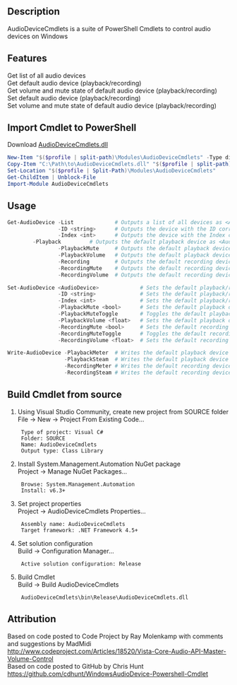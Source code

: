 ## Description
AudioDeviceCmdlets is a suite of PowerShell Cmdlets to control audio devices on Windows


## Features
Get list of all audio devices  
Get default audio device (playback/recording)  
Get volume and mute state of default audio device (playback/recording)  
Set default audio device (playback/recording)  
Set volume and mute state of default audio device (playback/recording)  


## Import Cmdlet to PowerShell
Download <a href="https://github.com/frgnca/AudioDeviceCmdlets/releases/download/v3.0/AudioDeviceCmdlets.dll">AudioDeviceCmdlets.dll</a>
```powershell
New-Item "$($profile | split-path)\Modules\AudioDeviceCmdlets" -Type directory -Force
Copy-Item "C:\Path\to\AudioDeviceCmdlets.dll" "$($profile | split-path)\Modules\AudioDeviceCmdlets\AudioDeviceCmdlets.dll"
Set-Location "$($profile | Split-Path)\Modules\AudioDeviceCmdlets"
Get-ChildItem | Unblock-File
Import-Module AudioDeviceCmdlets
```


## Usage
```PowerShell
Get-AudioDevice -List             # Outputs a list of all devices as <AudioDevice>
                -ID <string>      # Outputs the device with the ID corresponding to the given <string>
                -Index <int>      # Outputs the device with the Index corresponding to the given <int>
		-Playback         # Outputs the default playback device as <AudioDevice>
                -PlaybackMute     # Outputs the default playback device's mute state as <bool>
                -PlaybackVolume   # Outputs the default playback device's volume level on 100 as <float>
                -Recording        # Outputs the default recording device as <AudioDevice>
                -RecordingMute    # Outputs the default recording device's mute state as <bool>
                -RecordingVolume  # Outputs the default recording device's volume level on 100 as <float>
```
```PowerShell
Set-AudioDevice <AudioDevice>             # Sets the default playback/recording device to the given <AudioDevice>, can be piped
                -ID <string>              # Sets the default playback/recording device to the device with the ID corresponding to the given <string>
                -Index <int>              # Sets the default playback/recording device to the device with the Index corresponding to the given <int>
                -PlaybackMute <bool>      # Sets the default playback device's mute state to the given <bool>
                -PlaybackMuteToggle       # Toggles the default playback device's mute state
                -PlaybackVolume <float>   # Sets the default playback device's volume level on 100 to the given <float>
                -RecordingMute <bool>     # Sets the default recording device's mute state to the given <bool>
                -RecordingMuteToggle      # Toggles the default recording device's mute state
                -RecordingVolume <float>  # Sets the default recording device's volume level on 100 to the given <float>
```
```PowerShell
Write-AudioDevice -PlaybackMeter  # Writes the default playback device's power output on 100 as a meter
                  -PlaybackSteam  # Writes the default playback device's power output on 100 as a stream of <int>
                  -RecordingMeter # Writes the default recording device's power output on 100 as a meter
                  -RecordingSteam # Writes the default recording device's power output on 100 as a stream of <int>
```


## Build Cmdlet from source

1. Using Visual Studio Community, create new project from SOURCE folder  
    File -> New -> Project From Existing Code...
    
		Type of project: Visual C#
		Folder: SOURCE
		Name: AudioDeviceCmdlets
		Output type: Class Library

2. Install System.Management.Automation NuGet package  
    Project -> Manage NuGet Packages...

		Browse: System.Management.Automation
		Install: v6.3+

3. Set project properties  
	Project -> AudioDeviceCmdlets Properties...

		Assembly name: AudioDeviceCmdlets
		Target framework: .NET Framework 4.5+

4. Set solution configuration  
    Build -> Configuration Manager...

		Active solution configuration: Release

5. Build Cmdlet  
    Build -> Build AudioDeviceCmdlets

        AudioDeviceCmdlets\bin\Release\AudioDeviceCmdlets.dll


## Attribution

Based on code posted to Code Project by Ray Molenkamp with comments and suggestions by MadMidi  
http://www.codeproject.com/Articles/18520/Vista-Core-Audio-API-Master-Volume-Control  
Based on code posted to GitHub by Chris Hunt  
https://github.com/cdhunt/WindowsAudioDevice-Powershell-Cmdlet  
